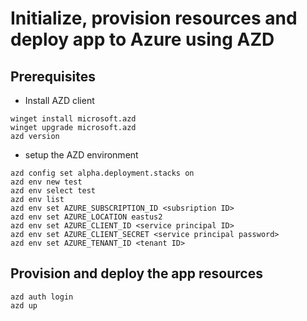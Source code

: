 # Initialize, provision resources and deploy app to Azure using AZD
## Prerequisites
* Install AZD client

```
winget install microsoft.azd
winget upgrade microsoft.azd
azd version
```

* setup the AZD environment

```
azd config set alpha.deployment.stacks on
azd env new test
azd env select test
azd env list
azd env set AZURE_SUBSCRIPTION_ID <subsription ID>
azd env set AZURE_LOCATION eastus2
azd env set AZURE_CLIENT_ID <service principal ID>
azd env set AZURE_CLIENT_SECRET <service principal password>
azd env set AZURE_TENANT_ID <tenant ID>
```

## Provision and deploy the app resources
```
azd auth login
azd up
```
